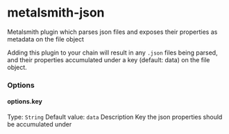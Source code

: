 metalsmith-json
===============

Metalsmith plugin which parses json files and exposes their properties as metadata on the file object

Adding this plugin to your chain will result in any `.json` files being parsed, and their properties accumulated under a 
key (default: data) on the file object.

### Options

#### options.key
Type: `String`
Default value: `data`
Description Key the json properties should be accumulated under